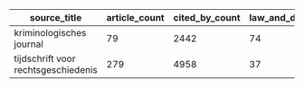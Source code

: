 |source_title|article_count|cited_by_count|law_and_de|citations_per_paper|
|------------|-------------|--------------|----------|-------------------|
|kriminologisches journal|79|2442|74|30.91|
|tijdschrift voor rechtsgeschiedenis|279|4958|37|17.77|
